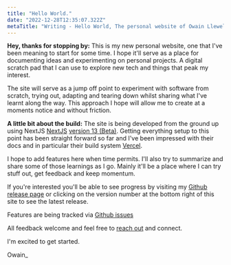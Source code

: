 ```yaml
---
title: "Hello World."
date: "2022-12-28T12:35:07.322Z"
metaTitle: "Writing - Hello World, The personal website of Owain Llewellyn"
---
```


**Hey, thanks for stopping by:** This is my new personal website, one that I've been meaning to start for some time. I hope it'll serve as a place for documenting ideas and experimenting on personal projects. A digital scratch pad that I can use to explore new tech and things that peak my interest.

The site will serve as a jump off point to experiment with software from scratch, trying out, adapting and tearing down whilst sharing what I've learnt along the way. This approach I hope will allow me to create at a moments notice and without friction.

**A little bit about the build:** The site is being developed from the ground up using NextJS [NextJS](https://nextjs.org) [version 13 (Beta)](https://beta.nextjs.org/docs). Getting everything setup to this point has been straight forward so far and I've been impressed with their docs and in particular their build system [Vercel](https://vercel.com).

I hope to add features here when time permits. I'll also try to summarize and share some of those learnings as I go. Mainly it'll be a place where I can try stuff out, get feedback and keep momentum. 

If you're interested you'll be able to see progress by visiting my [Github release page](https://github.com/owzzz/owainl.blog/releases) or clicking on the version number at the bottom right of this site to see the latest release.

Features are being tracked via [Github issues](https://github.com/owzzz/owainl.blog/issues?q=is%3Aissue+is%3Aopen+sort%3Aupdated-desc)

All feedback welcome and feel free to [reach out](mailto:owain@owainl.co?subject=Website%20enquiry) and connect.

I'm excited to get started.

Owain_